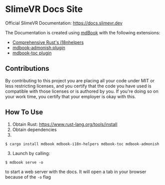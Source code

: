 # SlimeVR Docs Site

Official SlimeVR Documentation: https://docs.slimevr.dev

The Documentation is created using [mdBook](https://github.com/rust-lang/mdBook) with the following extensions: 
- [Comprehensive Rust's i18nhelpers](https://github.com/google/mdbook-i18n-helpers)
- [mdbook-admonish plugin](https://github.com/tommilligan/mdbook-admonish)
- [mdbook-toc plugin](https://github.com/badboy/mdbook-toc)

## Contributions

By contributing to this project you are placing all your code under MIT or less restricting licenses, and you certify that the code you have used is compatible with those licenses or is authored by you. If you're doing so on your work time, you certify that your employer is okay with this.

## How To Use

1. Obtain Rust: https://www.rust-lang.org/tools/install
2. Obtain dependencies
3. 
```shell
$ cargo install mdbook mdbook-i18n-helpers mdbook-toc mdbook-admonish
```
3. Launch by calling:

```shell
$ mdbook serve -o
```

to start a web server with the docs. It will open a tab in your browser because of the ``-o`` flag
